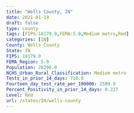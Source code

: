 ```yaml
---
title: "Wells County, IN"
date: 2021-01-19
draft: false
type: county
tags: [FIPS:18179.0,FEMA:5.0,Medium metro,Red]
categories: [IN]
County: Wells County
State: IN
FIPS: 18179.0
FEMA_Region: 5.0
Population: 28296.0
NCHS_Urban_Rural_Classification: Medium metro
Tests_in_prior_14_days: 710.0
Fourteen_day_test_rate_per_100000: 2509.0
Percent_Positivity_in_prior_14_days: 0.227
Level: Red
url: /states/IN/wells-county
---
```



